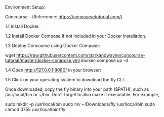 Environment Setup:

Concourse - (Referrence: https://concoursetutorial.com/)

1.1 Install Docker.

1.2 Install Docker Compose if not included in your Docker installation.

1.3 Deploy Concourse using Docker Compose:

wget https://raw.githubusercontent.com/starkandwayne/concourse-tutorial/master/docker-compose.yml
docker-compose up -d

1.4 Open http://127.0.0.1:8080/ in your browser:

1.5 Click on your operating system to download the fly CLI.

Once downloaded, copy the fly binary into your path ($PATH), such as /usr/local/bin or ~/bin. Don't forget to also make it executable. For example,

sudo mkdir -p /usr/local/bin
sudo mv ~/Downloads/fly /usr/local/bin
sudo chmod 0755 /usr/local/bin/fly
